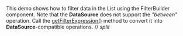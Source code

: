 This demo shows how to&nbsp;filter data in&nbsp;the List using the FilterBuilder component. Note that the **DataSource** does not support the *"between"* operation. Call the [getFilterExpression()](/Documentation/ApiReference/UI_Components/dxFilterBuilder/Methods/#getFilterExpression) method to&nbsp;convert it&nbsp;into **DataSource**-compatible operations.
// _split_